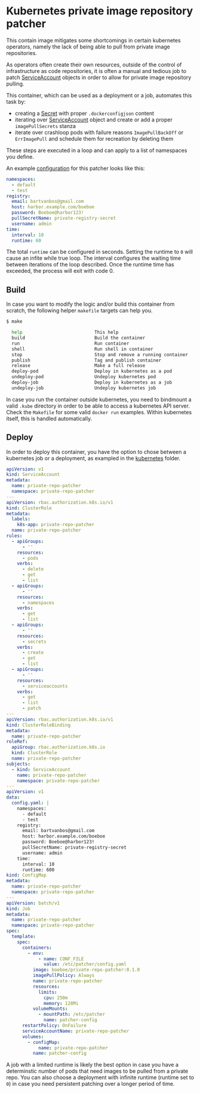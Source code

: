 # Kubernetes private image repository patcher

This contain image mitigates some shortcomings in certain kubernetes operators, namely the lack of being able to pull from private image repositories.

As operators often create their own resources, outside of the control of infrastructure as code repositories, it is often a manual and tedious job to patch [ServiceAccount](https://kubernetes.io/docs/tasks/configure-pod-container/configure-service-account/#add-image-pull-secret-to-service-account) objects in order to allow for private image repository pulling.

This container, which can be used as a deployment or a job, automates this task by:
 - creating a [Secret](https://kubernetes.io/docs/tasks/configure-pod-container/pull-image-private-registry/) with proper `.dockerconfigjson` content
 - iterating over [ServiceAccount](https://kubernetes.io/docs/tasks/configure-pod-container/configure-service-account/#add-image-pull-secret-to-service-account) object and create or add a proper `imagePullSecrets` stanza
 - iterate over crashloop pods with failure reasons `ImagePullBackOff` or `ErrImagePull` and schedule them for recreation by deleting them

These steps are executed in a loop and can apply to a list of namespaces you define. 

An example [configuration](config/config.yaml) for this patcher looks like this:

```yaml
namespaces:
  - default
  - test
registry:
  email: bartvanbos@gmail.com
  host: harbor.example.com/boeboe
  password: Boeboe@harbor123!
  pullSecretName: private-registry-secret
  username: admin
time:
  interval: 10
  runtime: 60
```

The total `runtime` can be configured in seconds. Setting the runtime to `0` will cause an infite while true loop. The interval configures the waiting time between iterations of the loop described. Once the runtime time has exceeded, the process will exit with code 0.

## Build

In case you want to modify the logic and/or build this container from scratch, the following helper `makefile` targets can help you.

```bash
$ make

  help                           This help
  build                          Build the container
  run                            Run container
  shell                          Run shell in container
  stop                           Stop and remove a running container
  publish                        Tag and publish container
  release                        Make a full release
  deploy-pod                     Deploy in kubernetes as a pod
  undeploy-pod                   Undeploy kubernetes pod
  deploy-job                     Deploy in kubernetes as a job
  undeploy-job                   Undeploy kubernetes job
```

In case you run the container outside kubernetes, you need to bindmount a valid `.kube` directory in order to be able to access a kubernetes API server. Check the `Makefile` for some valid `docker run` examples. Within kubernetes itself, this is handled automatically.

## Deploy

In order to deploy this container, you have the option to chose between a kubernetes job or a deployment, as exampled in the [kubernetes](./kubernetes) folder.

```yaml
apiVersion: v1
kind: ServiceAccount
metadata:
  name: private-repo-patcher
  namespace: private-repo-patcher
---
apiVersion: rbac.authorization.k8s.io/v1
kind: ClusterRole
metadata:
  labels:
    k8s-app: private-repo-patcher
  name: private-repo-patcher
rules:
  - apiGroups:
      - ''
    resources:
      - pods
    verbs:
      - delete
      - get
      - list
  - apiGroups:
      - ''
    resources:
      - namespaces
    verbs:
      - get
      - list
  - apiGroups:
      - ''
    resources:
      - secrets
    verbs:
      - create
      - get
      - list
  - apiGroups:
      - ''
    resources:
      - serviceaccounts
    verbs:
      - get
      - list
      - patch
---
apiVersion: rbac.authorization.k8s.io/v1
kind: ClusterRoleBinding
metadata:
  name: private-repo-patcher
roleRef:
  apiGroup: rbac.authorization.k8s.io
  kind: ClusterRole
  name: private-repo-patcher
subjects:
  - kind: ServiceAccount
    name: private-repo-patcher
    namespace: private-repo-patcher
---
apiVersion: v1
data:
  config.yaml: |
    namespaces:
      - default
      - test
    registry:
      email: bartvanbos@gmail.com
      host: harbor.example.com/boeboe
      password: Boeboe@harbor123!
      pullSecretName: private-registry-secret
      username: admin
    time:
      interval: 10
      runtime: 600
kind: ConfigMap
metadata:
  name: private-repo-patcher
  namespace: private-repo-patcher
---
apiVersion: batch/v1
kind: Job
metadata:
  name: private-repo-patcher
  namespace: private-repo-patcher
spec:
  template:
    spec:
      containers:
        - env:
            - name: CONF_FILE
              value: /etc/patcher/config.yaml
          image: boeboe/private-repo-patcher:0.1.0
          imagePullPolicy: Always
          name: private-repo-patcher
          resources:
            limits:
              cpu: 250m
              memory: 128Mi
          volumeMounts:
            - mountPath: /etc/patcher
              name: patcher-config
      restartPolicy: OnFailure
      serviceAccountName: private-repo-patcher
      volumes:
        - configMap:
            name: private-repo-patcher
          name: patcher-config
```

A job with a limited runtime is likely the best option in case you have a determinstic number of pods that need images to be pulled from a private repo. You can also choose a deployment with infinite runtime (runtime set to `0`) in case you need persistent patching over a longer period of time.

